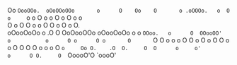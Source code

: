 
   Oo    `OooOOo.  oOoOOoOOo       o      O    Oo    O       o .oOOOo.  
  o  O    o     `o     o           O      o   o  O   o       O o     o  
 O    o   O      O     o           o      O  O    o  O       o O.       
oOooOoOo  o     .O     O           OoOooOOo oOooOoOo o       o  `OOoo.  
o      O  OOooOO'      o           o      O o      O o       O       `O 
O      o  o    o       O           O      o O      o O       O        o 
o      O  O     O      O           o      o o      O `o     Oo O.    .O 
O.     O  O      o     o'          o      O O.     O  `OoooO'O  `oooO'  
                                                                        
                                                                        
